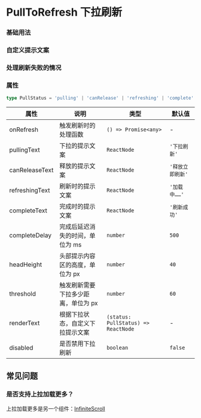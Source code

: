 # PullToRefresh 下拉刷新

### 基础用法

<code src="./demos/demo1.tsx"></code>

### 自定义提示文案

<code src="./demos/demo2.tsx"></code>

### 处理刷新失败的情况

<code src="./demos/demo3.tsx"></code>

### 属性

```ts | pure
type PullStatus = 'pulling' | 'canRelease' | 'refreshing' | 'complete'
```

| 属性           | 说明                                | 类型                                | 默认值           |
| -------------- | ----------------------------------- | ----------------------------------- | ---------------- |
| onRefresh      | 触发刷新时的处理函数                | `() => Promise<any>`                | -                |
| pullingText    | 下拉的提示文案                      | `ReactNode`                         | `'下拉刷新'`     |
| canReleaseText | 释放的提示文案                      | `ReactNode`                         | `'释放立即刷新'` |
| refreshingText | 刷新时的提示文案                    | `ReactNode`                         | `'加载中……'`     |
| completeText   | 完成时的提示文案                    | `ReactNode`                         | `'刷新成功'`     |
| completeDelay  | 完成后延迟消失的时间，单位为 ms     | `number`                            | `500`            |
| headHeight     | 头部提示内容区的高度，单位为 px     | `number`                            | `40`             |
| threshold      | 触发刷新需要下拉多少距离，单位为 px | `number`                            | `60`             |
| renderText     | 根据下拉状态，自定义下拉提示文案    | `(status: PullStatus) => ReactNode` | -                |
| disabled       | 是否禁用下拉刷新                    | `boolean`                           | `false`          |

## 常见问题

### 是否支持上拉加载更多？

上拉加载更多是另一个组件：[InfiniteScroll](./infinite-scroll)
